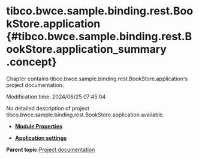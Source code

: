# tibco.bwce.sample.binding.rest.BookStore.application {#tibco.bwce.sample.binding.rest.BookStore.application_summary .concept}

Chapter contains tibco.bwce.sample.binding.rest.BookStore.application's project documentation.

Modification time: 2024/06/25 07:45:04

No detailed description of project tibco.bwce.sample.binding.rest.BookStore.application available.

-   **[Module Properties](../../projects/tibco.bwce.sample.binding.rest.BookStore.application/common/substvar.md)**  

-   **[Application settings](../../projects/tibco.bwce.sample.binding.rest.BookStore.application/common/application.md)**  


**Parent topic:**[Project documentation](../../projects/projects.md)

